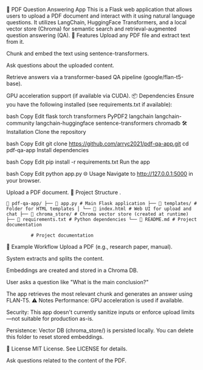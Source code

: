 🧠 PDF Question Answering App
This is a Flask web application that allows users to upload a PDF document and interact with it using natural language questions. It utilizes LangChain, HuggingFace Transformers, and a local vector store (Chroma) for semantic search and retrieval-augmented question answering (QA).
🚀 Features
Upload any PDF file and extract text from it.

Chunk and embed the text using sentence-transformers.

Ask questions about the uploaded content.

Retrieve answers via a transformer-based QA pipeline (google/flan-t5-base).

GPU acceleration support (if available via CUDA).
📦 Dependencies
Ensure you have the following installed (see requirements.txt if available):

bash
Copy
Edit
flask
torch
transformers
PyPDF2
langchain
langchain-community
langchain-huggingface
sentence-transformers
chromadb
🛠️ Installation
Clone the repository

bash
Copy
Edit
git clone https://github.com/arryc2021/pdf-qa-app.git
cd pdf-qa-app
Install dependencies

bash
Copy
Edit
pip install -r requirements.txt
Run the app

bash
Copy
Edit
python app.py
🌐 Usage
Navigate to http://127.0.0.1:5000 in your browser.

Upload a PDF document.
📂 Project Structure
.
<pre><code>📁 pdf-qa-app/ ├── 📄 app.py # Main Flask application ├── 📁 templates/ # Folder for HTML templates │ └── 📄 index.html # Web UI for upload and chat ├── 📁 chroma_store/ # Chroma vector store (created at runtime) ├── 📄 requirements.txt # Python dependencies └── 📄 README.md # Project documentation </code></pre>
             # Project documentation

🧪 Example Workflow
Upload a PDF (e.g., research paper, manual).

System extracts and splits the content.

Embeddings are created and stored in a Chroma DB.

User asks a question like "What is the main conclusion?"

The app retrieves the most relevant chunk and generates an answer using FLAN-T5.
⚠️ Notes
Performance: GPU acceleration is used if available.

Security: This app doesn't currently sanitize inputs or enforce upload limits—not suitable for production as-is.

Persistence: Vector DB (chroma_store/) is persisted locally. You can delete this folder to reset stored embeddings.

📄 License
MIT License. See LICENSE for details.

Ask questions related to the content of the PDF.
